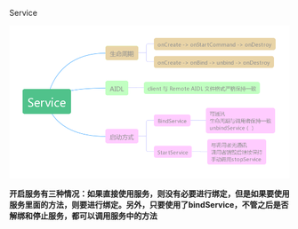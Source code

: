 Service

![](../../_resources/d05d9db3e48841999dfd2a0e69fddbb9.png)

**开启服务有三种情况：如果直接使用服务，则没有必要进行绑定，但是如果要使用服务里面的方法，则要进行绑定。另外，只要使用了bindService，不管之后是否解绑和停止服务，都可以调用服务中的方法**